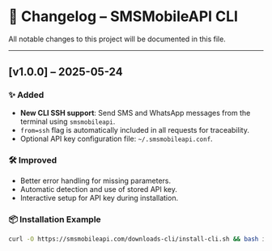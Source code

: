 # 📄 Changelog – SMSMobileAPI CLI

All notable changes to this project will be documented in this file.

---

## [v1.0.0] – 2025-05-24

### ✨ Added
- **New CLI SSH support**: Send SMS and WhatsApp messages from the terminal using `smsmobileapi`.
- `from=ssh` flag is automatically included in all requests for traceability.
- Optional API key configuration file: `~/.smsmobileapi.conf`.

### 🛠 Improved
- Better error handling for missing parameters.
- Automatic detection and use of stored API key.
- Interactive setup for API key during installation.

### 📦 Installation Example
```bash
curl -O https://smsmobileapi.com/downloads-cli/install-cli.sh && bash install-cli.sh
